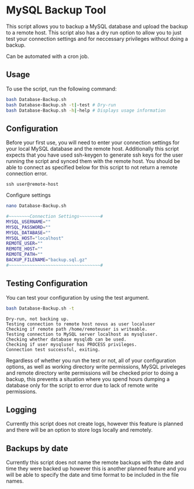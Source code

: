 # MySQL Backup Tool

This script allows you to backup a MySQL database and upload the backup to a remote host. This script also has a dry run option to allow you to just test your connection settings and for neccessary privileges without doing a backup.

Can be automated with a cron job.

## Usage

To use the script, run the following command:

```bash
bash Database-Backup.sh
bash Database-Backup.sh -t|-test # Dry-run
bash Database-Backup.sh -h|-help # Displays usage information
```

## Configuration

Before your first use, you will need to enter your connection settings for your local MySQL database and the remote host. Additionally this script expects that you have used ssh-keygen to generate ssh keys for the user running the script and synced them with the remote host. You should be able to connect as specified below for this script to not return a remote connection error.

```
ssh user@remote-host
```

Configure settings

```bash
nano Database-Backup.sh
```

```bash
#~~~~~~~~Connection Settings~~~~~~~~#
MYSQL_USERNAME=""
MYSQL_PASSWORD=""
MYSQL_DATABASE=""
MYSQL_HOST="localhost"
REMOTE_USER=""
REMOTE_HOST=""
REMOTE_PATH=""
BACKUP_FILENAME="backup.sql.gz"
#~~~~~~~~~~~~~~~~~~~~~~~~~~~~~~~~~~~#
```

## Testing Configuration

You can test your configuration by using the test argument.

```bash
bash Database-Backup.sh -t
```
```
Dry-run, not backing up.
Testing connection to remote host novus as user localuser
Checking if remote path /home/remoteuser is writeable.
Testing connection to MySQL server localhost as mysqluser.
Checking whether database mysqldb can be used.
Checking if user mysqluser has PROCESS privileges.
Connection test successful, exiting.
```

Regardless of whether you run the test or not, all of your configuration options, as well as working directory write permissions, MySQL priveleges and remote directory write permissions will be checked prior to doing a backup, this prevents a situation where you spend hours dumping a database only for the script to error due to lack of remote write permissions.

## Logging

Currently this script does not create logs, however this feature is planned and there will be an option to store logs locally and remotely.

## Backups by date

Currently this script does not name the remote backups with the date and time they were backed up however this is another planned feature and you will be able to specify the date and time format to be included in the file names.
